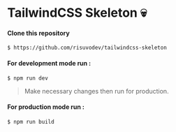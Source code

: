 # TailwindCSS Skeleton 💀

#### Clone this repository

`$ https://github.com/risuvodev/tailwindcss-skeleton`

#### For development mode run :

`$ npm run dev`

>Make necessary changes then run for production.

#### For production mode run :

`$ npm run build`
